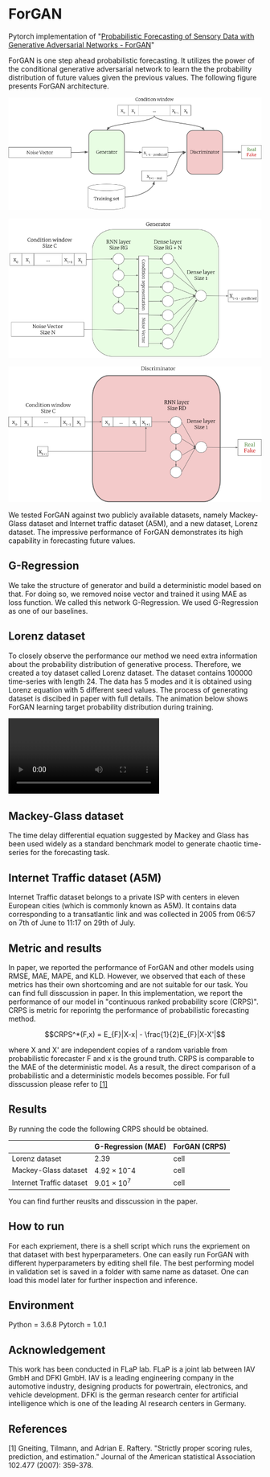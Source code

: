 # ForGAN
Pytorch implementation of "[Probabilistic Forecasting of Sensory Data with Generative Adversarial Networks - ForGAN](https://ieeexplore.ieee.org/abstract/document/8717640)"

ForGAN is one step ahead probabilistic forecasting. It utilizes the power of the conditional generative adversarial network to learn the the probability distribution of future values given the previous values. The following figure presents ForGAN architecture.

![alt text](img/gan.png "ForGAN Architecture")

![alt text](img/gen.png "Generator Architecture")

![alt text](img/dis.png "Discriminator Architecture")

We tested ForGAN against two publicly available datasets, namely Mackey-Glass dataset and Internet traffic dataset (A5M), and a new dataset, Lorenz dataset. The impressive performance of ForGAN demonstrates its high capability in forecasting future values.

## G-Regression
We take the structure of generator and build a deterministic model based on that. For doing so, we removed noise vector and trained it using MAE as loss function. We called this network G-Regression. We used G-Regression as one of our baselines.

## Lorenz dataset
To closely observe the performance our method we need extra information about the probability distribution of generative process. Therefore, we created a toy dataset called Lorenz dataset. The dataset contains 100000 time-series with length 24. The data has 5 modes and it is obtained using Lorenz equation with 5 different seed values. The process of generating dataset is discibed in paper with full details. The animation below shows ForGAN learning target probability distribution during training.

![Training Video](img/train.mp4)

## Mackey-Glass dataset
The time delay differential equation suggested by Mackey and Glass has been used widely as a standard benchmark model to generate chaotic time-series for the forecasting task.

## Internet Traffic dataset (A5M)
Internet Traffic dataset belongs to a private ISP with centers in eleven European cities (which is commonly known as A5M). It contains data corresponding to a transatlantic link and was collected in 2005 from 06:57 on 7th of June to 11:17 on 29th of July.

## Metric and results
In paper, we reported the performance of ForGAN and other models using RMSE, MAE, MAPE, and KLD. However, we observed that each of these metrics has their own shortcoming and are not suitable for our task. You can find full disscussion in paper. In this implementation, we report the performance of our model in "continuous ranked probability score (CRPS)". CRPS is metric for reporintg the performance of probabilistic forecasting method. 
```math
CRPS^*(F,x) = E_{F}|X-x| - \frac{1}{2}E_{F}|X-X'|
```
where X and X' are independent copies of a random variable from probabilistic forecaster F and x is the ground truth.
CRPS is comparable to the MAE of the deterministic model. As a result, the direct comparison of a probabilistic and a deterministic models becomes possible. For full disscussion please refer to [[1]](#1)

## Results
By running the code the following CRPS should be obtained.

|  | G-Regression (MAE) | ForGAN (CRPS) |
| ------ | ------ | ------ |
| Lorenz dataset | $`2.39`$ | cell |
| Mackey-Glass dataset | $`4.92 \times 10^-4`$ | cell |
| Internet Traffic dataset | $`9.01 \times 10^7`$ | cell |

You can find further reuslts and disscussion in the paper.

## How to run
For each expriement, there is a shell script which runs the expriement on that dataset with best hyperparameters. One can easily run ForGAN with different hyperparameters by editing shell file. The best performing model in validation set is saved in a folder with same name as dataset. One can load this model later for further inspection and inference.

## Environment
Python = 3.6.8
Pytorch = 1.0.1

## Acknowledgement
This work has been conducted in FLaP lab. FLaP is a joint lab between IAV GmbH and DFKI GmbH. IAV is a leading engineering company in the automotive industry, designing products for powertrain, electronics, and vehicle development. DFKI is the german research center for artificial intelligence which is one of the leading AI research centers in Germany.

## References
<a id="1">[1]</a> 
Gneiting, Tilmann, and Adrian E. Raftery. "Strictly proper scoring rules, prediction, and estimation." Journal of the American statistical Association 102.477 (2007): 359-378.